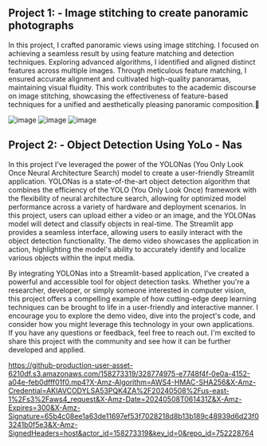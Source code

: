 ## Project 1: - Image stitching to create panoramic photographs
In this project, I crafted panoramic views using image stitching. I focused on achieving a seamless result by using feature matching and detection techniques. Exploring advanced algorithms, I identified and aligned distinct features across multiple images. Through meticulous feature matching, I ensured accurate alignment and cultivated high-quality panoramas, maintaining visual fluidity. This work contributes to the academic discourse on image stitching, showcasing the effectiveness of feature-based techniques for a unified and aesthetically pleasing panoramic composition.📸

![image](https://github.com/Dhruv-NNT/Computer-Vision-Projects/assets/158273319/ed11293e-a9eb-4ddf-872d-2f467eae0b1c)
![image](https://github.com/Dhruv-NNT/Computer-Vision-Projects/assets/158273319/fc1b4fcf-4550-461e-97c7-e3f901d7fcba)
![image](https://github.com/Dhruv-NNT/Computer-Vision-Projects/assets/158273319/90e3af96-9aab-44f8-a0c1-75f4b0eb9e3a)

## Project 2: - Object Detection Using YoLo - Nas
In this project I've leveraged the power of the YOLONas (You Only Look Once Neural Architecture Search) model to create a user-friendly Streamlit application. YOLONas is a state-of-the-art object detection algorithm that combines the efficiency of the YOLO (You Only Look Once) framework with the flexibility of neural architecture search, allowing for optimized model performance across a variety of hardware and deployment scenarios.
In this project, users can upload either a video or an image, and the YOLONas model will detect and classify objects in real-time. The Streamlit app provides a seamless interface, allowing users to easily interact with the object detection functionality. The demo video showcases the application in action, highlighting the model's ability to accurately identify and localize various objects within the input media.

By integrating YOLONas into a Streamlit-based application, I've created a powerful and accessible tool for object detection tasks. Whether you're a researcher, developer, or simply someone interested in computer vision, this project offers a compelling example of how cutting-edge deep learning techniques can be brought to life in a user-friendly and interactive manner.
I encourage you to explore the demo video, dive into the project's code, and consider how you might leverage this technology in your own applications. If you have any questions or feedback, feel free to reach out. I'm excited to share this project with the community and see how it can be further developed and applied.

https://github-production-user-asset-6210df.s3.amazonaws.com/158273319/328774975-e7748f4f-0e0a-4152-a04e-feb0dfff01f0.mp4?X-Amz-Algorithm=AWS4-HMAC-SHA256&X-Amz-Credential=AKIAVCODYLSA53PQK4ZA%2F20240508%2Fus-east-1%2Fs3%2Faws4_request&X-Amz-Date=20240508T061431Z&X-Amz-Expires=300&X-Amz-Signature=65b4c08ee1a63de11697ef53f7028218d8b13b189c48939d6d23f03241b0f5e3&X-Amz-SignedHeaders=host&actor_id=158273319&key_id=0&repo_id=752228764


